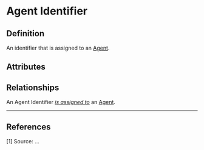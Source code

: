 # Agent Identifier

## Definition
An identifier that is assigned to an [Agent](../entities/Agent.md).

## Attributes

## Relationships

<a name="rel__is-assigned-to">An Agent Identifier *[is assigned to](../entities/Agent.md#user-content-rel__has-identifier)* an [Agent](../entities/Agent.md).</a>

---
## References
<a name="fn1">\[1\]</a> Source: ...
